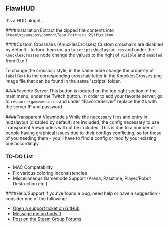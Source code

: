 ## FlawHUD

It's a HUD alright...

####Installation
Extract the zipped file contents into `Steam\steamapps\common\Team Fortress 2\tf\custom`

####Custom Crosshairs (KnucklesCrosses)
Custom crosshairs are disabled by default - to turn them on, go to `scripts\hudlayout.res` and under the `KnucklesCrosses` node change the values to the right of `visible` and `enabled` from 0 to 1.

To change the crosshair style, in the same node change the property of `labelText` to the corresponding crosshair letter in the KnucklesCrosses.png image file that can be found in the same 'scripts' folder.

####Favorite Server
This button is located on the top right section of the main menu, under the Twitch button. In order to add your favorite server, go to `resource\gamemenu.res` and under "FavoriteServer" replace the Xs with the server IP and password

####Transparent Viewmodels
While the necessary files and entry in hudslayout (disabled by default) are included, the config necessary to use Transparent Viewmodels will not be included. This is due to a number of people having graphical issues due to their configs conflicting, so for those of you needing them - you'll have to find a config or modify your existing one accordingly.

### TO-DO List
* MAC Compatability
* Fix various coloring inconsistencies
* Miscellaneous Gamemode Support (Arena, Passtime, Player/Robot Destruction etc.)

####Help/Support
If you've found a bug, need help or have a suggestion - consider one of the following:
* [Open a support ticket on GitHub](https://github.com/CriticalFlaw/FlawHUD/issues/new)
* [Message me on huds.tf](http://huds.tf/forum/private.php?action=send&uid=7083)
* [Post on the Steam Group Forums](https://steamcommunity.com/groups/FlawHUD/discussions)